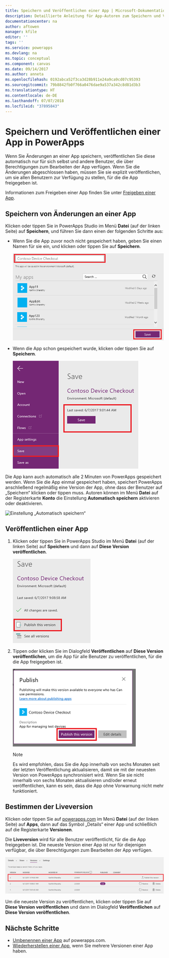 ```yaml
---
title: Speichern und Veröffentlichen einer App | Microsoft-Dokumentation
description: Detaillierte Anleitung für App-Autoren zum Speichern und Veröffentlichung einer App
documentationcenter: na
author: aftowen
manager: kfile
editor: ''
tags: ''
ms.service: powerapps
ms.devlang: na
ms.topic: conceptual
ms.component: canvas
ms.date: 09/14/2017
ms.author: anneta
ms.openlocfilehash: 0192abca52f3ca3d28b911e24a9ca9cd07c95393
ms.sourcegitcommit: 79b8842fb0f766a0476dae9a537a342c8d81d3b3
ms.translationtype: HT
ms.contentlocale: de-DE
ms.lasthandoff: 07/07/2018
ms.locfileid: "37895843"
---
```

# <a name="save-and-publish-an-app-in-powerapps"></a>Speichern und Veröffentlichen einer App in PowerApps
Wenn Sie Änderungen an einer App speichern, veröffentlichen Sie diese automatisch nur für sich selbst und andere Benutzer, die über Berechtigungen zum Bearbeiten der App verfügen. Wenn Sie die Änderungen abgeschlossen haben, müssen Sie sie explizit veröffentlichen, um sie allen Benutzern zur Verfügung zu stellen, für die die App freigegeben ist.

Informationen zum Freigeben einer App finden Sie unter [Freigeben einer App](share-app.md).

## <a name="save-changes-to-an-app"></a>Speichern von Änderungen an einer App
Klicken oder tippen Sie in PowerApps Studio im Menü **Datei** (auf der linken Seite) auf **Speichern**, und führen Sie dann einen der folgenden Schritte aus:

* Wenn Sie die App zuvor noch nicht gespeichert haben, geben Sie einen Namen für sie ein, und klicken oder tippen Sie auf **Speichern**.

    ![Speichern der neuen App](./media/save-publish-app/save-as.png)
* Wenn die App schon gespeichert wurde, klicken oder tippen Sie auf **Speichern**.  

    ![Speichern der aktualisierten App](./media/save-publish-app/save-app.png)

Die App kann auch automatisch alle 2 Minuten von PowerApps gespeichert werden. Wenn Sie die App einmal gespeichert haben, speichert PowerApps anschließend regelmäßig eine Version der App, ohne dass der Benutzer auf „Speichern“ klicken oder tippen muss. Autoren können im Menü **Datei** auf der Registerkarte **Konto** die Einstellung **Automatisch speichern** aktivieren oder deaktivieren.

![Einstellung „Automatisch speichern“](./media/save-publish-app/autosave.png)

## <a name="publish-an-app"></a>Veröffentlichen einer App
1. Klicken oder tippen Sie in PowerApps Studio im Menü **Datei** (auf der linken Seite) auf **Speichern** und dann auf **Diese Version veröffentlichen**.

    ![Veröffentlichen einer App](./media/save-publish-app/publish-app.png)
2. Tippen oder klicken Sie im Dialogfeld **Veröffentlichen** auf **Diese Version veröffentlichen**, um die App für alle Benutzer zu veröffentlichen, für die die App freigegeben ist.

   ![Überprüfen der Veröffentlichung](./media/save-publish-app/publish-review.png)

   > [!NOTE]
   > Es wird empfohlen, dass Sie die App innerhalb von sechs Monaten seit der letzten Veröffentlichung aktualisieren, damit sie mit der neuesten Version von PowerApps synchronisiert wird. Wenn Sie sie nicht innerhalb von sechs Monaten aktualisieren und/oder erneut veröffentlichen, kann es sein, dass die App ohne Vorwarnung nicht mehr funktioniert.

## <a name="identify-the-live-version"></a>Bestimmen der Liveversion
Klicken oder tippen Sie auf [powerapps.com](https://web.powerapps.com) im Menü **Datei** (auf der linken Seite) auf **Apps**, dann auf das Symbol „Details“ einer App und schließlich auf die Registerkarte **Versionen**.

Die **Liveversion** wird für alle Benutzer veröffentlicht, für die die App freigegeben ist. Die neueste Version einer App ist nur für diejenigen verfügbar, die über Berechtigungen zum Bearbeiten der App verfügen.

![Veröffentlichen über das Portal](./media/save-publish-app/publish-portal.png)

Um die neueste Version zu veröffentlichen, klicken oder tippen Sie auf **Diese Version veröffentlichen** und dann im Dialogfeld **Veröffentlichen** auf **Diese Version veröffentlichen**.

## <a name="next-steps"></a>Nächste Schritte
* [Umbenennen einer App](set-name-tile.md) auf powerapps.com.
* [Wiederherstellen einer App](restore-an-app.md), wenn Sie mehrere Versionen einer App haben.
